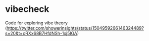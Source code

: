# vibecheck

Code for exploring vibe theory (https://twitter.com/showerinsights/status/1504959266146324489?s=20&t=oRXx68B7HfdNSh-1xj5IGA)
